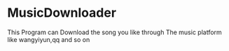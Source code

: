 # MusicDownloader
This Program can Download the song you like through The music platform like wangyiyun,qq and so on
